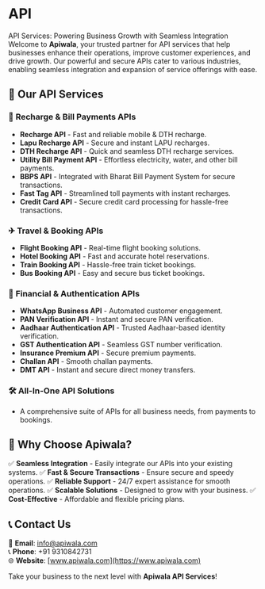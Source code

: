 # API
API Services: Powering Business Growth with Seamless Integration
Welcome to **Apiwala**, your trusted partner for API services that help businesses enhance their operations, improve customer experiences, and drive growth. Our powerful and secure APIs cater to various industries, enabling seamless integration and expansion of service offerings with ease.

## 🚀 Our API Services

### 🔹 **Recharge & Bill Payments APIs**
- **Recharge API** - Fast and reliable mobile & DTH recharge.
- **Lapu Recharge API** - Secure and instant LAPU recharges.
- **DTH Recharge API** - Quick and seamless DTH recharge services.
- **Utility Bill Payment API** - Effortless electricity, water, and other bill payments.
- **BBPS API** - Integrated with Bharat Bill Payment System for secure transactions.
- **Fast Tag API** - Streamlined toll payments with instant recharges.
- **Credit Card API** - Secure credit card processing for hassle-free transactions.

### ✈ **Travel & Booking APIs**
- **Flight Booking API** - Real-time flight booking solutions.
- **Hotel Booking API** - Fast and accurate hotel reservations.
- **Train Booking API** - Hassle-free train ticket bookings.
- **Bus Booking API** - Easy and secure bus ticket bookings.

### 🏦 **Financial & Authentication APIs**
- **WhatsApp Business API** - Automated customer engagement.
- **PAN Verification API** - Instant and secure PAN verification.
- **Aadhaar Authentication API** - Trusted Aadhaar-based identity verification.
- **GST Authentication API** - Seamless GST number verification.
- **Insurance Premium API** - Secure premium payments.
- **Challan API** - Smooth challan payments.
- **DMT API** - Instant and secure direct money transfers.

### 🛠 **All-In-One API Solutions**
- A comprehensive suite of APIs for all business needs, from payments to bookings.

## 🎯 Why Choose Apiwala?

✅ **Seamless Integration** - Easily integrate our APIs into your existing systems.
✅ **Fast & Secure Transactions** - Ensure secure and speedy operations.
✅ **Reliable Support** - 24/7 expert assistance for smooth operations.
✅ **Scalable Solutions** - Designed to grow with your business.
✅ **Cost-Effective** - Affordable and flexible pricing plans.

## 📞 Contact Us
📧 **Email**: info@apiwala.com  
📞 **Phone**: +91 9310842731  
🌐 **Website**: [www.apiwala.com](https://www.apiwala.com)  

Take your business to the next level with **Apiwala API Services**!
